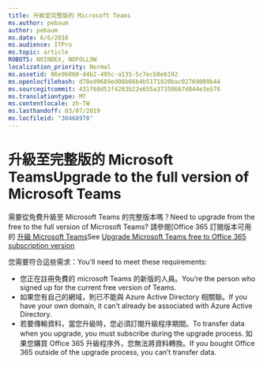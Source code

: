 ```yaml
---
title: 升級至完整版的 Microsoft Teams
ms.author: pebaum
author: pebaum
ms.date: 6/6/2018
ms.audience: ITPro
ms.topic: article
ROBOTS: NOINDEX, NOFOLLOW
localization_priority: Normal
ms.assetid: 86e9b860-d4b2-495c-a135-5c7ecb8e6192
ms.openlocfilehash: d70ed9689ed08b66b4b5171920bac02769009b44
ms.sourcegitcommit: 431f60d51f4203b22e655a37358667d844e3e576
ms.translationtype: MT
ms.contentlocale: zh-TW
ms.lasthandoff: 03/07/2019
ms.locfileid: "30468978"
---
```

# <a name="upgrade-to-the-full-version-of-microsoft-teams"></a><span data-ttu-id="36815-102">升級至完整版的 Microsoft Teams</span><span class="sxs-lookup"><span data-stu-id="36815-102">Upgrade to the full version of Microsoft Teams</span></span>

<span data-ttu-id="36815-103">需要從免費升級至 Microsoft Teams 的完整版本嗎？</span><span class="sxs-lookup"><span data-stu-id="36815-103">Need to upgrade from the free to the full version of Microsoft Teams?</span></span> <span data-ttu-id="36815-104">請參閱[Office 365 訂閱版本可用的 [升級 Microsoft Teams](https://docs.microsoft.com/en-us/microsoftteams/upgrade-freemium)</span><span class="sxs-lookup"><span data-stu-id="36815-104">See [Upgrade Microsoft Teams free to Office 365 subscription version](https://docs.microsoft.com/en-us/microsoftteams/upgrade-freemium)</span></span>

<span data-ttu-id="36815-105">您需要符合這些需求：</span><span class="sxs-lookup"><span data-stu-id="36815-105">You’ll need to meet these requirements:</span></span>
- <span data-ttu-id="36815-106">您正在註冊免費的 microsoft Teams 的新版的人員。</span><span class="sxs-lookup"><span data-stu-id="36815-106">You’re the person who signed up for the current free version of Teams.</span></span>
- <span data-ttu-id="36815-107">如果您有自己的網域，則已不能與 Azure Active Directory 相關聯。</span><span class="sxs-lookup"><span data-stu-id="36815-107">If you have your own domain, it can’t already be associated with Azure Active Directory.</span></span>
- <span data-ttu-id="36815-108">若要傳輸資料，當您升級時，您必須訂閱升級程序期間。</span><span class="sxs-lookup"><span data-stu-id="36815-108">To transfer data when you upgrade, you must subscribe during the upgrade process.</span></span> <span data-ttu-id="36815-109">如果您購買 Office 365 升級程序外，您無法將資料轉換。</span><span class="sxs-lookup"><span data-stu-id="36815-109">If you bought Office 365 outside of the upgrade process, you can’t transfer data.</span></span>


